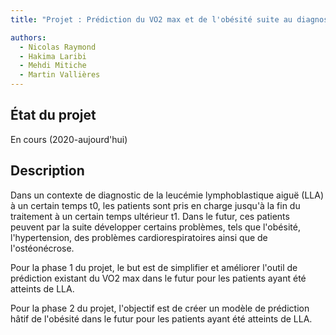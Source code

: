 ```yaml
---
title: "Projet : Prédiction du VO2 max et de l'obésité suite au diagnostic de la leucémie lymphoblastique aiguë"

authors:
  - Nicolas Raymond
  - Hakima Laribi
  - Mehdi Mitiche
  - Martin Vallières
---
```


## État du projet

En cours (2020-aujourd'hui)

## Description

Dans un contexte de diagnostic de la leucémie lymphoblastique aiguë (LLA) à un certain temps t0, les patients sont pris
en charge jusqu'à la fin du traitement à un certain temps ultérieur t1. Dans le futur, ces patients peuvent par la suite
développer certains problèmes, tels que l'obésité, l'hypertension, des problèmes cardiorespiratoires ainsi que de
l'ostéonécrose.

Pour la phase 1 du projet, le but est de simplifier et améliorer l'outil de prédiction existant du VO2 max dans le futur
pour les patients ayant été atteints de LLA.

Pour la phase 2 du projet, l'objectif est de créer un modèle de prédiction hâtif de l'obésité dans le futur pour les
patients ayant été atteints de LLA.
